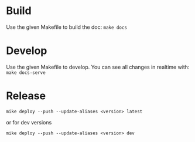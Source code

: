 # Build

Use the given Makefile to build the doc: `make docs`

# Develop

Use the given Makefile to develop. You can see all changes in realtime with: `make docs-serve`

# Release

`mike deploy --push --update-aliases <version> latest`

or for dev versions

`mike deploy --push --update-aliases <version> dev`